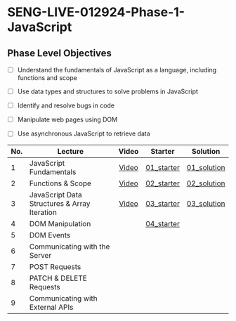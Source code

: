 # SENG-LIVE-012924-Phase-1-JavaScript
## Phase Level Objectives
- [ ] Understand the fundamentals of JavaScript as a language, including functions and scope
- [ ] Use data types and structures to solve problems in JavaScript
- [ ] Identify and resolve bugs in code
- [ ] Manipulate web pages using DOM
- [ ] Use asynchronous JavaScript to retrieve data


|No. | Lecture                          | Video 	| Starter 	| Solution 	|
|----|------------------------------	|:-----:	|--------	|---------	|
|1 | JavaScript Fundamentals            |[Video](https://www.youtube.com/watch?v=W8etuwYQi9Q)|[01_starter](https://github.com/RikkuX491/EAST-SE-012924-Phase-1/tree/01_starter)|[01_solution](https://github.com/RikkuX491/EAST-SE-012924-Phase-1/tree/01_solution)|
|2 | Functions & Scope                	|[Video](https://www.youtube.com/watch?v=SkZfPZTiYvA)|[02_starter](https://github.com/RikkuX491/EAST-SE-012924-Phase-1/tree/02_starter)|[02_solution](https://github.com/RikkuX491/EAST-SE-012924-Phase-1/tree/02_solution)|
|3 | JavaScript Data Structures & Array Iteration                 	|[Video](https://www.youtube.com/watch?v=EYFGyAlAJt0)|[03_starter](https://github.com/RikkuX491/EAST-SE-012924-Phase-1/tree/03_starter)|[03_solution](https://github.com/RikkuX491/EAST-SE-012924-Phase-1/tree/03_solution)|
|4 | DOM Manipulation                 	||[04_starter](https://github.com/RikkuX491/EAST-SE-012924-Phase-1/tree/04_starter)||
|5 | DOM Events                       	||||
|6 | Communicating with the Server    	||||
|7 | POST Requests                    	||||
|8 | PATCH & DELETE Requests          	||||
|9 | Communicating with External APIs 	||||
